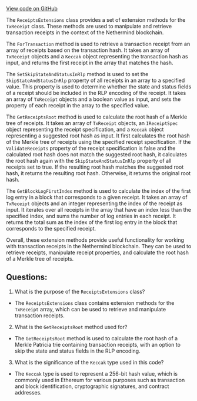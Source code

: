[View code on GitHub](https://github.com/NethermindEth/nethermind/src/Nethermind/Nethermind.Blockchain/Receipts/ReceiptsExtensions.cs)

The `ReceiptsExtensions` class provides a set of extension methods for the `TxReceipt` class. These methods are used to manipulate and retrieve transaction receipts in the context of the Nethermind blockchain.

The `ForTransaction` method is used to retrieve a transaction receipt from an array of receipts based on the transaction hash. It takes an array of `TxReceipt` objects and a `Keccak` object representing the transaction hash as input, and returns the first receipt in the array that matches the hash.

The `SetSkipStateAndStatusInRlp` method is used to set the `SkipStateAndStatusInRlp` property of all receipts in an array to a specified value. This property is used to determine whether the state and status fields of a receipt should be included in the RLP encoding of the receipt. It takes an array of `TxReceipt` objects and a boolean value as input, and sets the property of each receipt in the array to the specified value.

The `GetReceiptsRoot` method is used to calculate the root hash of a Merkle tree of receipts. It takes an array of `TxReceipt` objects, an `IReceiptSpec` object representing the receipt specification, and a `Keccak` object representing a suggested root hash as input. It first calculates the root hash of the Merkle tree of receipts using the specified receipt specification. If the `ValidateReceipts` property of the receipt specification is false and the calculated root hash does not match the suggested root hash, it calculates the root hash again with the `SkipStateAndStatusInRlp` property of all receipts set to true. If the resulting root hash matches the suggested root hash, it returns the resulting root hash. Otherwise, it returns the original root hash.

The `GetBlockLogFirstIndex` method is used to calculate the index of the first log entry in a block that corresponds to a given receipt. It takes an array of `TxReceipt` objects and an integer representing the index of the receipt as input. It iterates over all receipts in the array that have an index less than the specified index, and sums the number of log entries in each receipt. It returns the total sum as the index of the first log entry in the block that corresponds to the specified receipt.

Overall, these extension methods provide useful functionality for working with transaction receipts in the Nethermind blockchain. They can be used to retrieve receipts, manipulate receipt properties, and calculate the root hash of a Merkle tree of receipts.
## Questions: 
 1. What is the purpose of the `ReceiptsExtensions` class?
- The `ReceiptsExtensions` class contains extension methods for the `TxReceipt` array, which can be used to retrieve and manipulate transaction receipts.

2. What is the `GetReceiptsRoot` method used for?
- The `GetReceiptsRoot` method is used to calculate the root hash of a Merkle Patricia trie containing transaction receipts, with an option to skip the state and status fields in the RLP encoding.

3. What is the significance of the `Keccak` type used in this code?
- The `Keccak` type is used to represent a 256-bit hash value, which is commonly used in Ethereum for various purposes such as transaction and block identification, cryptographic signatures, and contract addresses.